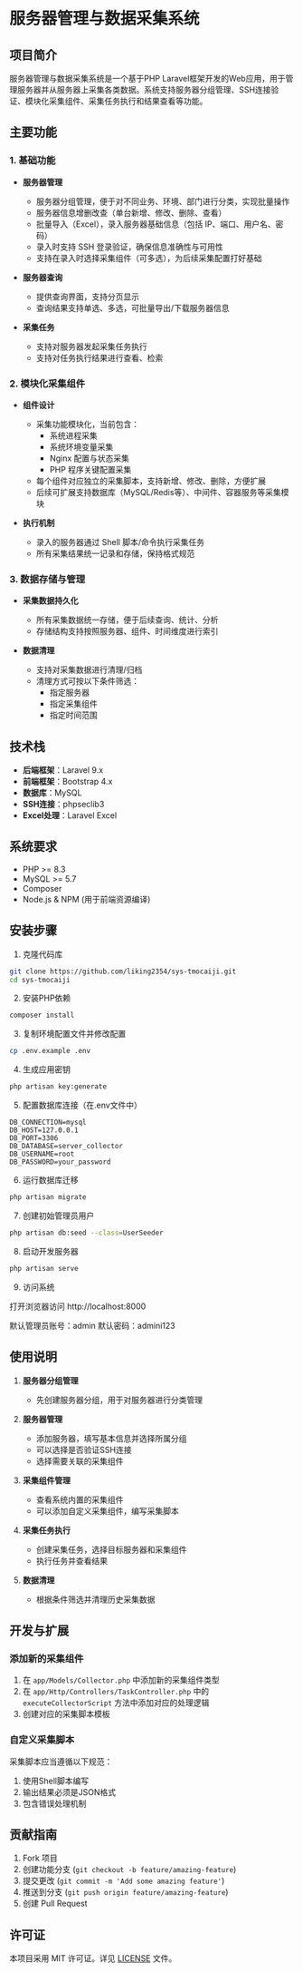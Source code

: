 # 服务器管理与数据采集系统

## 项目简介

服务器管理与数据采集系统是一个基于PHP Laravel框架开发的Web应用，用于管理服务器并从服务器上采集各类数据。系统支持服务器分组管理、SSH连接验证、模块化采集组件、采集任务执行和结果查看等功能。

## 主要功能

### 1. 基础功能

- **服务器管理**
  - 服务器分组管理，便于对不同业务、环境、部门进行分类，实现批量操作
  - 服务器信息增删改查（单台新增、修改、删除、查看）
  - 批量导入（Excel），录入服务器基础信息（包括 IP、端口、用户名、密码）
  - 录入时支持 SSH 登录验证，确保信息准确性与可用性
  - 支持在录入时选择采集组件（可多选），为后续采集配置打好基础

- **服务器查询**
  - 提供查询界面，支持分页显示
  - 查询结果支持单选、多选，可批量导出/下载服务器信息

- **采集任务**
  - 支持对服务器发起采集任务执行
  - 支持对任务执行结果进行查看、检索

### 2. 模块化采集组件

- **组件设计**
  - 采集功能模块化，当前包含：
    - 系统进程采集
    - 系统环境变量采集
    - Nginx 配置与状态采集
    - PHP 程序关键配置采集
  - 每个组件对应独立的采集脚本，支持新增、修改、删除，方便扩展
  - 后续可扩展支持数据库（MySQL/Redis等）、中间件、容器服务等采集模块

- **执行机制**
  - 录入的服务器通过 Shell 脚本/命令执行采集任务
  - 所有采集结果统一记录和存储，保持格式规范

### 3. 数据存储与管理

- **采集数据持久化**
  - 所有采集数据统一存储，便于后续查询、统计、分析
  - 存储结构支持按照服务器、组件、时间维度进行索引

- **数据清理**
  - 支持对采集数据进行清理/归档
  - 清理方式可按以下条件筛选：
    - 指定服务器
    - 指定采集组件
    - 指定时间范围

## 技术栈

- **后端框架**：Laravel 9.x
- **前端框架**：Bootstrap 4.x
- **数据库**：MySQL
- **SSH连接**：phpseclib3
- **Excel处理**：Laravel Excel

## 系统要求

- PHP >= 8.3
- MySQL >= 5.7
- Composer
- Node.js & NPM (用于前端资源编译)

## 安装步骤

1. 克隆代码库

```bash
git clone https://github.com/liking2354/sys-tmocaiji.git
cd sys-tmocaiji
```

2. 安装PHP依赖

```bash
composer install
```

3. 复制环境配置文件并修改配置

```bash
cp .env.example .env
```

4. 生成应用密钥

```bash
php artisan key:generate
```

5. 配置数据库连接（在.env文件中）

```
DB_CONNECTION=mysql
DB_HOST=127.0.0.1
DB_PORT=3306
DB_DATABASE=server_collector
DB_USERNAME=root
DB_PASSWORD=your_password
```

6. 运行数据库迁移

```bash
php artisan migrate
```

7. 创建初始管理员用户

```bash
php artisan db:seed --class=UserSeeder
```

8. 启动开发服务器

```bash
php artisan serve
```

9. 访问系统

打开浏览器访问 http://localhost:8000

默认管理员账号：admin
默认密码：admini123

## 使用说明

1. **服务器分组管理**
   - 先创建服务器分组，用于对服务器进行分类管理

2. **服务器管理**
   - 添加服务器，填写基本信息并选择所属分组
   - 可以选择是否验证SSH连接
   - 选择需要关联的采集组件

3. **采集组件管理**
   - 查看系统内置的采集组件
   - 可以添加自定义采集组件，编写采集脚本

4. **采集任务执行**
   - 创建采集任务，选择目标服务器和采集组件
   - 执行任务并查看结果

5. **数据清理**
   - 根据条件筛选并清理历史采集数据

## 开发与扩展

### 添加新的采集组件

1. 在 `app/Models/Collector.php` 中添加新的采集组件类型
2. 在 `app/Http/Controllers/TaskController.php` 中的 `executeCollectorScript` 方法中添加对应的处理逻辑
3. 创建对应的采集脚本模板

### 自定义采集脚本

采集脚本应当遵循以下规范：

1. 使用Shell脚本编写
2. 输出结果必须是JSON格式
3. 包含错误处理机制

## 贡献指南

1. Fork 项目
2. 创建功能分支 (`git checkout -b feature/amazing-feature`)
3. 提交更改 (`git commit -m 'Add some amazing feature'`)
4. 推送到分支 (`git push origin feature/amazing-feature`)
5. 创建 Pull Request

## 许可证

本项目采用 MIT 许可证。详见 [LICENSE](LICENSE) 文件。